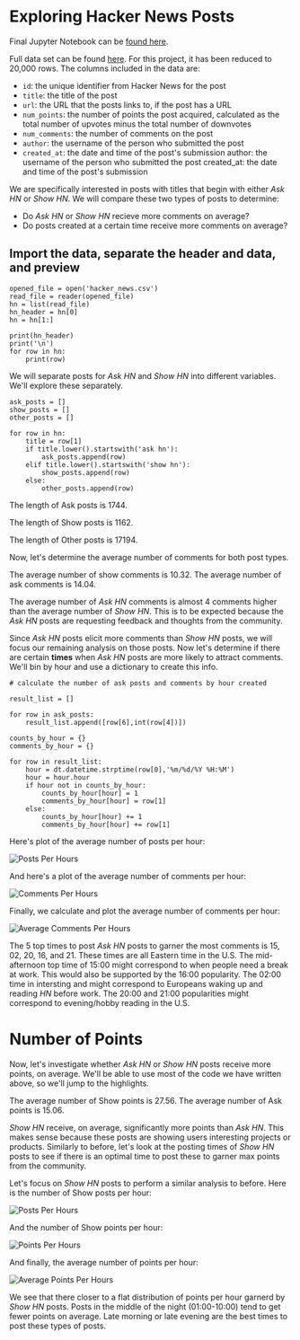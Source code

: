 # Exploring Hacker News Posts

Final Jupyter Notebook can be [found here](https://github.com/joshfuchs/DataScience_projects/blob/master/Exploring_Hacker_News_Posts.ipynb).

Full data set can be found [here](https://www.kaggle.com/hacker-news/hacker-news-posts). For this project, it has been reduced to 20,000 rows. The columns included in the data are:

- `id`: the unique identifier from Hacker News for the post
- `title`: the title of the post
- `url`: the URL that the posts links to, if the post has a URL
- `num_points`: the number of points the post acquired, calculated as the total number of upvotes minus the total number of downvotes
- `num_comments`: the number of comments on the post
- `author`: the username of the person who submitted the post
- `created_at`: the date and time of the post's submission
author: the username of the person who submitted the post
created_at: the date and time of the post's submission

We are specifically interested in posts with titles that begin with either *Ask HN* or *Show HN*. We will compare these two types of posts to determine:

- Do *Ask HN* or *Show HN* recieve more comments on average?
- Do posts created at a certain time receive more comments on average?


## Import the data, separate the header and data, and preview

```
opened_file = open('hacker_news.csv')
read_file = reader(opened_file)
hn = list(read_file)
hn_header = hn[0]
hn = hn[1:]

print(hn_header)
print('\n')
for row in hn:
    print(row)
```

We will separate posts for *Ask HN* and *Show HN* into different variables. We'll explore these separately.

```
ask_posts = []
show_posts = []
other_posts = []

for row in hn:
    title = row[1]
    if title.lower().startswith('ask hn'):
        ask_posts.append(row)
    elif title.lower().startswith('show hn'):
        show_posts.append(row)
    else:
        other_posts.append(row)
```

The length of Ask posts is 1744.

The length of Show posts is 1162.

The length of Other posts is 17194.

Now, let's determine the average number of comments for both post types. 

The average number of show comments is 10.32. The average number of ask comments is 14.04.

The average number of *Ask HN* comments is almost 4 comments higher than the average number of *Show HN*. This is to be expected because the *Ask HN* posts are requesting feedback and thoughts from the community.

Since *Ask HN* posts elicit more comments than *Show HN* posts, we will focus our remaining analysis on those posts. Now let's determine if there are certain **times** when *Ask HN* posts are more likely to attract comments. We'll bin by hour and use a dictionary to create this info.

```
# calculate the number of ask posts and comments by hour created

result_list = []

for row in ask_posts:
    result_list.append([row[6],int(row[4])])
    
counts_by_hour = {}
comments_by_hour = {}

for row in result_list:
    hour = dt.datetime.strptime(row[0],'%m/%d/%Y %H:%M')
    hour = hour.hour
    if hour not in counts_by_hour:
        counts_by_hour[hour] = 1
        comments_by_hour[hour] = row[1]
    else:
        counts_by_hour[hour] += 1
        comments_by_hour[hour] += row[1]

```

Here's plot of the average number of posts per hour:

![Posts Per Hours](/docs/assets/ask_posts_per_hour.png)

And here's a plot of the average number of comments per hour:

![Comments Per Hours](/docs/assets/ask_comments_per_hour.png)

Finally, we calculate and plot the average number of comments per hour:

![Average Comments Per Hours](/docs/assets/ask_avg_per_hour.png)


The 5 top times to post *Ask HN* posts to garner the most comments is 15, 02, 20, 16, and 21. These times are all Eastern time in the U.S. The mid-afternoon top time of 15:00 might correspond to when people need a break at work. This would also be supported by the 16:00 popularity. The 02:00 time in intersting and might correspond to Europeans waking up and reading *HN* before work. The 20:00 and 21:00 popularities might correspond to evening/hobby reading in the U.S. 

# Number of Points
Now, let's investigate whether *Ask HN* or *Show HN* posts receive more points, on average. We'll be able to use most of the code we have written above, so we'll jump to the highlights.

The average number of Show points is 27.56. The average number of Ask points is 15.06.

*Show HN* receive, on average, significantly more points than *Ask HN*. This makes sense because these posts are showing users interesting projects or products. Similarly to before, let's look at the posting times of *Show HN* posts to see if there is an optimal time to post these to garner max points from the community. 

Let's focus on *Show HN* posts to perform a similar analysis to before. Here is the number of Show posts per hour:

![Posts Per Hours](/docs/assets/show_posts_per_hour.png)

And the number of Show points per hour:

![Points Per Hours](/docs/assets/show_points_per_hour.png)

And finally, the average number of points per hour:

![Average Points Per Hours](/docs/assets/show_avg_per_hour.png)



We see that there closer to a flat distribution of points per hour garnerd by *Show HN* posts. Posts in the middle of the night (01:00-10:00) tend to get fewer points on average. Late morning or late evening are the best times to post these types of posts.


